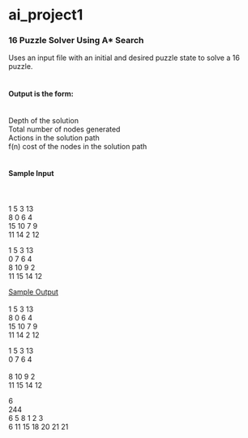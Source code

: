 # ai_project1
<h3>16 Puzzle Solver Using A* Search</h3>

Uses an input file with an initial and desired puzzle state to solve a 16 puzzle.<br><br>
<h4>Output is the form:</h4><br>
Depth of the solution<br>
Total number of nodes generated<br>
Actions in the solution path<br>
f(n) cost of the nodes in the solution path<br><br>

<h4>Sample Input</h4><br><br>
1 5 3 13<br>
8 0 6 4<br>
15 10 7 9<br>
11 14 2 12<br>

1 5 3 13<br>
0 7 6 4<br>
8 10 9 2<br>
11 15 14 12<br>

<u>Sample Output</u><br><br>
1 5 3 13<br>
8 0 6 4<br>
15 10 7 9<br>
11 14 2 12<br>

1 5 3 13<br>
0 7 6 4<br><br>
8 10 9 2<br>
11 15 14 12<br>

6<br>
244<br>
6 5 8 1 2 3<br>
6 11 15 18 20 21 21<br>
